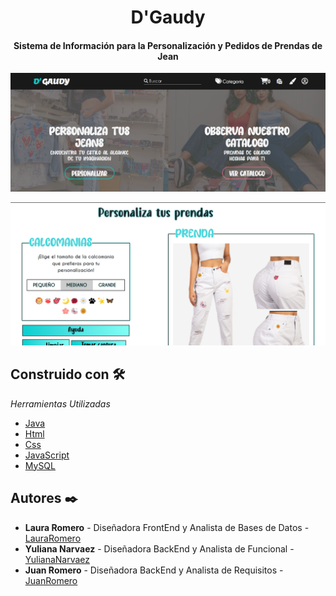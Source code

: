 <h1 align="center"> D'Gaudy </h1>
<h4 align="center">Sistema de Información para la Personalización y Pedidos de Prendas de Jean </h4>


<p align="center"><img src="web/IMAGES/Principal.png"/></p> 
<p align="center"><img src="web/IMAGES/Personalizar.png"/></p> 


## Construido con 🛠️

_Herramientas Utilizadas_

* [Java](https://www.oracle.com/co/java/)
* [Html](https://developer.mozilla.org/es/docs/Web/HTML)
* [Css](https://developer.mozilla.org/es/docs/Web/CSS)
* [JavaScript](https://developer.mozilla.org/es/docs/Web/JavaScript)
* [MySQL](https://www.mysql.com/)



## Autores ✒️

* **Laura Romero** - Diseñadora FrontEnd y Analista de Bases de Datos - [LauraRomero](https://github.com/LauraRomero2704)
* **Yuliana Narvaez** - Diseñadora BackEnd y Analista de Funcional - [YulianaNarvaez](https://github.com/yuliana97)
* **Juan Romero** - Diseñadora BackEnd y Analista de Requisitos - [JuanRomero](https://github.com/JuanRomero08)
